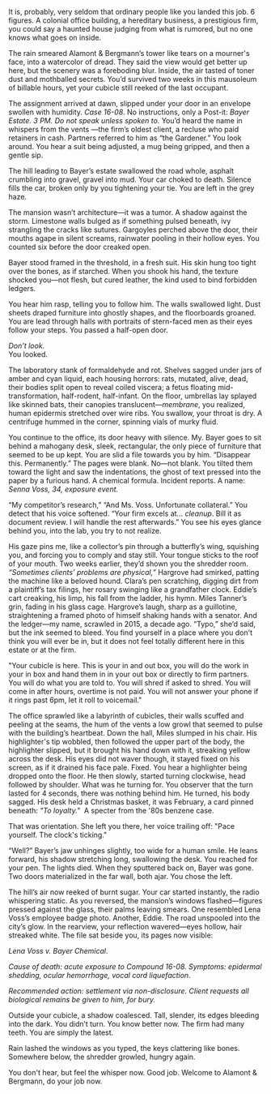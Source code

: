 It is, probably, very seldom that ordinary people like you landed this job. 6 figures.
A colonial office building, a hereditary business, a prestigious firm, you could say a haunted house judging from what is rumored, but no one knows what goes on inside.

The rain smeared Alamont & Bergmann’s tower like tears on a mourner's face, into a watercolor of dread. They said the view would get better up here, but the scenery was a foreboding blur. Inside, the air tasted of toner dust and mothballed secrets. You’d survived two weeks in this mausoleum of billable hours, yet your cubicle still reeked of the last occupant.

The assignment arrived at dawn, slipped under your door in an envelope swollen with humidity. *Case 16-08*. No instructions, only a Post-it: *Bayer Estate. 3 PM. Do not speak unless spoken to.* You’d heard the name in whispers from the vents —the firm’s oldest client, a recluse who paid retainers in cash. Partners referred to him as “the Gardener.” You look around. You hear a suit being adjusted, a mug being gripped, and then a gentle sip. 


The hill leading to Bayer’s estate swallowed the road whole, asphalt crumbling into gravel, gravel into mud. Your car choked to death. Silence fills the car, broken only by you tightening your tie. You are left in the grey haze. 

The mansion wasn’t architecture—it was a tumor. A shadow against the storm. Limestone walls bulged as if something pulsed beneath, ivy strangling the cracks like sutures. Gargoyles perched above the door, their mouths agape in silent screams, rainwater pooling in their hollow eyes. You counted six before the door creaked open.


Bayer stood framed in the threshold, in a fresh suit. His skin hung too tight over the bones, as if starched. When you shook his hand, the texture shocked you—not flesh, but cured leather, the kind used to bind forbidden ledgers.

You hear him rasp, telling you to follow him. The walls swallowed light. Dust sheets draped furniture into ghostly shapes, and the floorboards groaned. You are lead through halls with portraits of stern-faced men as their eyes follow your steps. You passed a half-open door.

*Don’t look.*  
You looked.  

The laboratory stank of formaldehyde and rot. Shelves sagged under jars of amber and cyan liquid, each housing horrors: rats, mutated, alive, dead, their bodies split open to reveal coiled viscera; a fetus floating mid-transformation, half-rodent, half-infant. On the floor, umbrellas lay splayed like skinned bats, their canopies translucent—*membrane*, you realized, human epidermis stretched over wire ribs. You swallow, your throat is dry. A centrifuge hummed in the corner, spinning vials of murky fluid.

You continue to the office, its door heavy with silence. My. Bayer goes to sit behind a mahogany desk, sleek, rectangular, the only piece of furniture that seemed to be up kept. 
You are slid a file towards you by him.
“Disappear this. Permanently.”
The pages were blank.
No—not blank. You tilted them toward the light and saw the indentations, the ghost of text pressed into the paper by a furious hand. A chemical formula. Incident reports. A name: *Senna Voss, 34, exposure event.*

“My competitor’s research,”
“And Ms. Voss. Unfortunate collateral.” You detect that his voice softened.
“Your firm excels at… *cleanup*. Bill it as document review. I will handle the rest afterwards.”
You see his eyes glance behind you, into the lab, you try to not realize.

His gaze pins me, like a collector’s pin through a butterfly’s wing, squishing you, and forcing you to comply and stay still. Your tongue sticks to the roof of your mouth. 
Two weeks earlier, they’d shown you the shredder room. *“Sometimes clients’ problems are physical,”* Hargrove had smirked, patting the machine like a beloved hound. Clara’s pen scratching, digging dirt from a plaintiff’s tax filings, her rosary swinging like a grandfather clock. Eddie’s cart creaking, his limp, his fall from the ladder, his hymn. Miles Tanner’s grin, fading in his glass cage. Hargrove’s laugh, sharp as a guillotine, straightening a framed photo of himself shaking hands with a senator. And the ledger—my name, scrawled in 2015, a decade ago. “Typo,” she’d said, but the ink seemed to bleed. You find yourself in a place where you don't think you will ever be in, but it does not feel totally different here in this estate or at the firm.

"Your cubicle is here. This is your in and out box, you will do the work in your in box and hand them in in your out box or directly to firm partners. You will do what you are told to. You will shred if asked to shred. You will come in after hours, overtime is not paid. You will not answer your phone if it rings past 6pm, let it roll to voicemail."


The office sprawled like a labyrinth of cubicles, their walls scuffed and peeling at the seams, the hum of the vents a low growl that seemed to pulse with the building’s heartbeat.
Down the hall, Miles slumped in his chair. His highlighter's tip wobbled, then followed the upper part of the body, the highlighter slipped, but it brought his hand down with it, streaking yellow across the desk. His eyes did not waver though, it stayed fixed on his screen, as if it drained his face pale. Fixed. You hear a highlighter being dropped onto the floor. He then slowly, started turning clockwise, head followed by shoulder. What was he turning for. You observer that the turn lasted for 4 seconds, there was nothing behind him. He turned, his body sagged. His desk held a Christmas basket, it was February, a card pinned beneath: _"To loyalty."_  A specter from the '80s benzene case.

That was orientation. She left you there, her voice trailing off: "Pace yourself. The clock's ticking."

“Well?” Bayer’s jaw unhinges slightly, too wide for a human smile. He leans forward, his shadow stretching long, swallowing the desk.
You reached for your pen. 
The lights died.
When they sputtered back on, Bayer was gone. Two doors materialized in the far wall, both ajar. You chose the left.

The hill’s air now reeked of burnt sugar. Your car started instantly, the radio whispering static. As you reversed, the mansion’s windows flashed—figures pressed against the glass, their palms leaving smears. One resembled Lena Voss’s employee badge photo. Another, Eddie.
The road unspooled into the city’s glow. In the rearview, your reflection wavered—eyes hollow, hair streaked white. The file sat beside you, its pages now visible:

*Lena Voss v. Bayer Chemical*.

*Cause of death: acute exposure to Compound 16-08. Symptoms: epidermal shedding, ocular hemorrhage, vocal cord liquefaction.*

*Recommended action: settlement via non-disclosure. Client requests all biological remains be given to him, for bury.*



Outside your cubicle, a shadow coalesced. Tall, slender, its edges bleeding into the dark. You didn’t turn. You know better now.
The firm had many teeth. You are simply the latest.  

Rain lashed the windows as you typed, the keys clattering like bones. Somewhere below, the shredder growled, hungry again.

You don't hear, but feel the whisper now. Good job. Welcome to Alamont & Bergmann, do your job now.